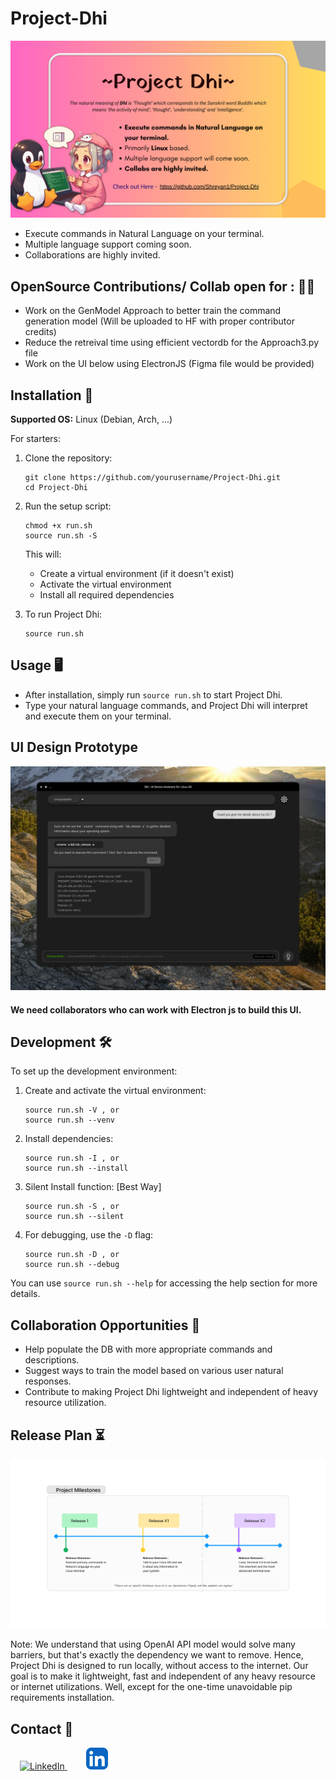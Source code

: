 # Project-Dhi

![dhi](./materials/dhi2.png)

- Execute commands in Natural Language on your terminal.
- Multiple language support coming soon.
- Collaborations are highly invited.

## OpenSource Contributions/ Collab open for : 👨‍💻 
- Work on the GenModel Approach to better train the command generation model (Will be uploaded to HF with proper contributor credits)
- Reduce the retreival time using efficient vectordb for the Approach3.py file
- Work on the UI below using ElectronJS (Figma file would be provided)

## Installation 💾

**Supported OS:** Linux (Debian, Arch, ...)

For starters:
1. Clone the repository:
   ```
   git clone https://github.com/yourusername/Project-Dhi.git
   cd Project-Dhi
   ```

2. Run the setup script:
   ```
   chmod +x run.sh
   source run.sh -S
   ```

   This will:
   - Create a virtual environment (if it doesn't exist)
   - Activate the virtual environment
   - Install all required dependencies

3. To run Project Dhi:
   ```
   source run.sh
   ```

## Usage 🖥️

- After installation, simply run `source run.sh` to start Project Dhi.
- Type your natural language commands, and Project Dhi will interpret and execute them on your terminal.

## UI Design Prototype

![uidesign](./materials/Dhi2.png)
#### We need collaborators who can work with Electron js to build this UI.

## Development 🛠️

To set up the development environment:

1. Create and activate the virtual environment:
   ```
   source run.sh -V , or
   source run.sh --venv
   ```

2. Install dependencies:
   ```
   source run.sh -I , or
   source run.sh --install
   ```

3. Silent Install function: [Best Way]
   ```
   source run.sh -S , or
   source run.sh --silent
   ```
3. For debugging, use the `-D` flag:
   ```
   source run.sh -D , or
   source run.sh --debug
   ```

You can use ```source run.sh --help``` for accessing the help section for more details.

## Collaboration Opportunities 🤝

- Help populate the DB with more appropriate commands and descriptions.
- Suggest ways to train the model based on various user natural responses.
- Contribute to making Project Dhi lightweight and independent of heavy resource utilization.

## Release Plan ⏳

![releaseplan](./materials/milestones.png)

Note: We understand that using OpenAI API model would solve many barriers, but that's exactly the dependency we want to remove. 
Hence, Project Dhi is designed to run locally, without access to the internet. Our goal is to make it lightweight, fast and independent of any heavy resource or internet utilizations.
Well, except for the one-time unavoidable pip requirements installation.

## Contact 📧

<a href="shreyan.github@gmail.com" style="margin: 0 15px;">
<img src="https://upload.wikimedia.org/wikipedia/commons/7/7e/Gmail_icon_%282020%29.svg" alt="LinkedIn" width="35" height="35"/>
</a>

<a href="https://www.linkedin.com/in/shreyanbasuray/" style="margin: 0 15px;">
<img src="https://github.com/tandpfun/skill-icons/blob/main/icons/LinkedIn.svg" alt="LinkedIn" width="35" height="35"/>
</a>
